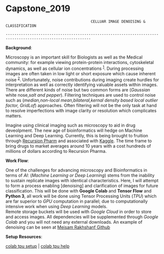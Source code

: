 # Capstone_2019
                                           CELLUAR IMAGE DENOISING & CLASSIFICATION
                                           
`-------------------------------------------------------------------------------------------------------------`

**Background**:

Microscopy is an important skill for Biologists as well as the Medical community: for example viewing protein-protein interactions, cytoskeletal dynamics, as well as cellular ion concentrations <sup>[1](https://www.nature.com/articles/srep20640)</sup>. During processing images are often taken in low light or short exposure which cause inherent noise <sup>[2](https://ieeexplore.ieee.org/document/8327626)</sup>. 
Unfortunately, noise contributions during imaging create hurdles for interpretation as well as correctly identifying valuable assets within images. There are different kinds of noise but two common forms are (*Gaussian* white nose,*salt and pepper*). Filtering techniques are used to control noise such as (*median,non-local mean,bilateral,kernal density based local outlier factor, GridLof*) approaches. Often filtering will not be the only task at hand to resolve imperfections with image clarity or resolution which complicates matters. 

Imagine using clinical imaging such as microscopy to aid in drug deveolpment. The new age of bioinformatics will hedge on Machine Learning and Deep Learning. Currently, this is being brought to fruition through [Recursion Pharm](https://www.recursionpharma.com) and associated with [Kaggle](https://www.kaggle.com/competitions). The time frame to bring drugs to market averages around 10 years with a cost hundreds of millions of dollars according to Recursion Pharma. 

**Work Flow**: 

One of the challenges for advancing microscopy and Bioinformatics in terms of *AI*: (*Machine Learning or Deep Learning*) stems from the inability to sustain replicate images with identical characteristics. Here, I will attempt to form a process enabling [denoising] and clarification of images for future classification. This will be done with **Google Colab** and **Tensor Flow** and **Python 3**, all work will be done using Tensor Processing Units (*TPU*) which are far superior to *GPU* computation in parallel; due to computationally intensive work when using *Deep Learning* models.  
Remote storage buckets will be used with *Google Cloud* in order to store and access images. All dependencies will be supplemented through *Google Colab* and you will not need any external downloads. An example of denoising can be seen at [Meisam Rakhshanf Github](https://github.com/meisamrf/Image-denoising-tensorflow-keras)

**Setup Resources**:

[colab tpu setup](https://colab.research.google.com/notebooks/tpu.ipynb) | [colab tpu help](https://medium.com/@jannik.zuern/using-a-tpu-in-google-colab-54257328d7da)

